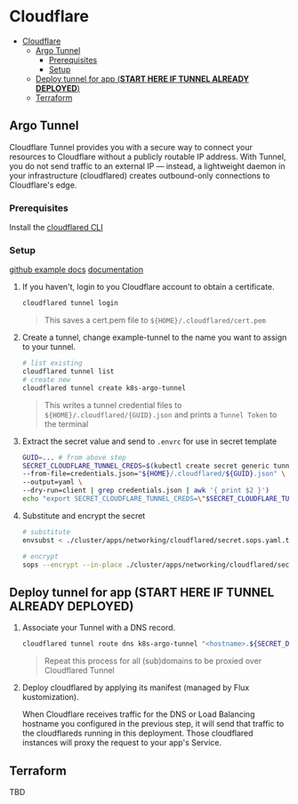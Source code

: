# Cloudflare

- [Cloudflare](#cloudflare)
  - [Argo Tunnel](#argo-tunnel)
    - [Prerequisites](#prerequisites)
    - [Setup](#setup)
  - [Deploy tunnel for app (**START HERE IF TUNNEL ALREADY DEPLOYED**)](#deploy-tunnel-for-app-start-here-if-tunnel-already-deployed)
  - [Terraform](#terraform)

## Argo Tunnel

Cloudflare Tunnel provides you with a secure way to connect your resources to Cloudflare
without a publicly routable IP address. With Tunnel, you do not send traffic to an external IP —
instead, a lightweight daemon in your infrastructure (cloudflared) creates outbound-only
connections to Cloudflare's edge.

### Prerequisites

Install the [cloudflared CLI](https://developers.cloudflare.com/cloudflare-one/connections/connect-apps/install-and-setup/tunnel-guide#1-download-and-install-cloudflared)

### Setup

[github example docs](https://github.com/cloudflare/argo-tunnel-examples/tree/master/named-tunnel-k8s)
[documentation](https://developers.cloudflare.com/cloudflare-one/tutorials/many-cfd-one-tunnel#deploy-cloudflared)

1. If you haven't, login to you Cloudflare account to obtain a certificate.

   ```sh
   cloudflared tunnel login
   ```

   > This saves a cert.pem file to `${HOME}/.cloudflared/cert.pem`

2. Create a tunnel, change example-tunnel to the name you want to assign to your tunnel.

   ```sh
   # list existing
   cloudflared tunnel list
   # create new
   cloudflared tunnel create k8s-argo-tunnel
   ```

   > This writes a tunnel credential files to `${HOME}/.cloudflared/{GUID}.json`
   > and prints a `Tunnel Token` to the terminal

3. Extract the secret value and send to `.envrc` for use in secret template

   ```sh
   GUID=... # from above step
   SECRET_CLOUDFLARE_TUNNEL_CREDS=$(kubectl create secret generic tunnel-credentials \
   --from-file=credentials.json="${HOME}/.cloudflared/${GUID}.json" \
   --output=yaml \
   --dry-run=client | grep credentials.json | awk '{ print $2 }')
   echo "export SECRET_CLOUDFLARE_TUNNEL_CREDS=\"$SECRET_CLOUDFLARE_TUNNEL_CREDS\"" >> .envrc
   ```

4. Substitute and encrypt the secret

   ```sh
   # substitute
   envsubst < ./cluster/apps/networking/cloudflared/secret.sops.yaml.tmpl >! ./cluster/apps/networking/cloudflared/secret.sops.yaml

   # encrypt
   sops --encrypt --in-place ./cluster/apps/networking/cloudflared/secret.sops.yaml
   ```

## Deploy tunnel for app (**START HERE IF TUNNEL ALREADY DEPLOYED**)

1. Associate your Tunnel with a DNS record.

   ```sh
   cloudflared tunnel route dns k8s-argo-tunnel "<hostname>.${SECRET_DOMAIN}"
   ```

   > Repeat this process for all (sub)domains to be proxied over Cloudflared Tunnel

2. Deploy cloudflared by applying its manifest (managed by Flux kustomization).

   When Cloudflare receives traffic for the DNS or Load Balancing hostname you configured in the previous step,
   it will send that traffic to the cloudflareds running in this deployment.
   Those cloudflared instances will proxy the request to your app's Service.

## Terraform

TBD
